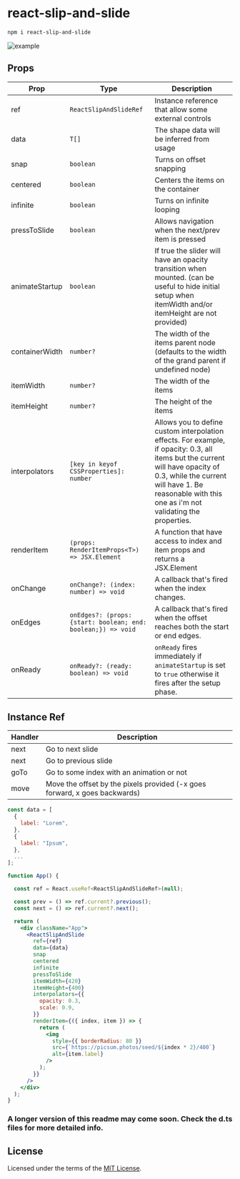 # react-slip-and-slide

```bash
npm i react-slip-and-slide
```

![example](https://media.giphy.com/media/xX1jzTGlknCM5xSsI2/giphy.gif)

## Props

| Prop           | Type                                                         | Description                                                                                                                                                                                                                           |
| -------------- | ------------------------------------------------------------ | ------------------------------------------------------------------------------------------------------------------------------------------------------------------------------------------------------------------------------------- |
| ref            | `ReactSlipAndSlideRef`                                       | Instance reference that allow some external controls                                                                                                                                                                                  |
| data           | `T[]`                                                        | The shape data will be inferred from usage                                                                                                                                                                                            |
| snap           | `boolean`                                                    | Turns on offset snapping                                                                                                                                                                                                              |
| centered       | `boolean`                                                    | Centers the items on the container                                                                                                                                                                                                    |
| infinite       | `boolean`                                                    | Turns on infinite looping                                                                                                                                                                                                             |
| pressToSlide   | `boolean`                                                    | Allows navigation when the next/prev item is pressed                                                                                                                                                                                  |
| animateStartup | `boolean`                                                    | If true the slider will have an opacity transition when mounted. (can be useful to hide initial setup when itemWidth and/or itemHeight are not provided)                                                                              |
| containerWidth | `number?`                                                    | The width of the items parent node (defaults to the width of the grand parent if undefined node)                                                                                                                                      |
| itemWidth      | `number?`                                                    | The width of the items                                                                                                                                                                                                                |
| itemHeight     | `number?`                                                    | The height of the items                                                                                                                                                                                                               |
| interpolators  | `[key in keyof CSSProperties]: number`                       | Allows you to define custom interpolation effects. For example, if opacity: 0.3, all items but the current will have opacity of 0.3, while the current will have 1. Be reasonable with this one as i'm not validating the properties. |
| renderItem     | `(props: RenderItemProps<T>) => JSX.Element`                 | A function that have access to index and item props and returns a JSX.Element                                                                                                                                                         |
| onChange       | `onChange?: (index: number) => void`                         | A callback that's fired when the index changes.                                                                                                                                                                                       |
| onEdges        | `onEdges?: (props: {start: boolean; end: boolean;}) => void` | A callback that's fired when the offset reaches both the start or end edges.                                                                                                                                                          |
| onReady        | `onReady?: (ready: boolean) => void`                         | `onReady` fires immediately if `animateStartup` is set to `true` otherwise it fires after the setup phase.                                                                                                                            |

## Instance Ref

| Handler | Description                                                                |
| ------- | -------------------------------------------------------------------------- |
| next    | Go to next slide                                                           |
| next    | Go to previous slide                                                       |
| goTo    | Go to some index with an animation or not                                  |
| move    | Move the offset by the pixels provided (-x goes forward, x goes backwards) |

```jsx
const data = [
  {
    label: "Lorem",
  },
  {
    label: "Ipsum",
  },
  ...
];

function App() {

  const ref = React.useRef<ReactSlipAndSlideRef>(null);

  const prev = () => ref.current?.previous();
  const next = () => ref.current?.next();

  return (
    <div className="App">
      <ReactSlipAndSlide
        ref={ref}
        data={data}
        snap
        centered
        infinite
        pressToSlide
        itemWidth={420}
        itemHeight={400}
        interpolators={{
          opacity: 0.3,
          scale: 0.9,
        }}
        renderItem={({ index, item }) => {
          return (
            <img
              style={{ borderRadius: 80 }}
              src={`https://picsum.photos/seed/${index * 2}/400`}
              alt={item.label}
            />
          );
        }}
      />
    </div>
  );
}
```

### A longer version of this readme may come soon. Check the **d.ts** files for more detailed info.

## License

Licensed under the terms of the [MIT License](https://opensource.org/licenses/MIT).
